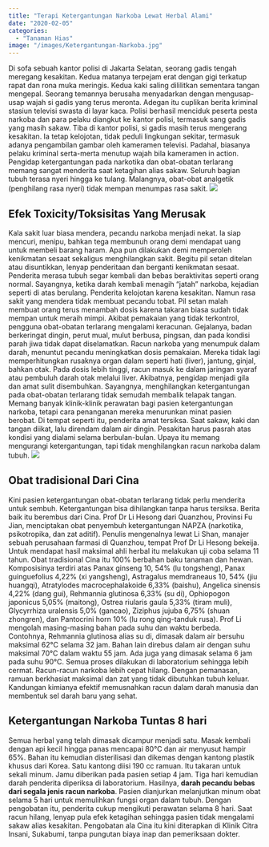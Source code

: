 ```yaml
---
title: "Terapi Ketergantungan Narkoba Lewat Herbal Alami"
date: "2020-02-05"
categories: 
  - "Tanaman Hias"
image: "/images/Ketergantungan-Narkoba.jpg"
---
```


Di sofa sebuah kantor polisi di Jakarta Selatan, seorang gadis tengah meregang kesakitan. Kedua matanya terpejam erat dengan gigi terkatup rapat dan rona muka meringis. Kedua kaki saling dililitkan sementara tangan mengepal. Seorang temannya berusaha menyadarkan dengan mengusap-usap wajah si gadis yang terus meronta. Adegan itu cuplikan berita kriminal stasiun televisi swasta di layar kaca. Polisi berhasil menciduk peserta pesta narkoba dan para pelaku diangkut ke kantor polisi, termasuk sang gadis yang masih sakaw. Tiba di kantor polisi, si gadis masih terus mengerang kesakitan. Ia tetap kelojotan, tidak peduli lingkungan sekitar, termasuk adanya pengambilan gambar oleh kameramen televisi. Padahal, biasanya pelaku kriminal serta-merta menutup wajah bila kameramen in action. Pengidap ketergantungan pada narkotika dan obat-obatan terlarang memang sangat menderita saat ketagihan alias sakaw. Seluruh bagian tubuh terasa nyeri hingga ke tulang. Malangnya, obat-obat analgetik (penghilang rasa nyeri) tidak mempan menumpas rasa sakit. [![](/images/narkoba-1024x576.jpg)](http://localhost/mitra/wp-content/uploads/2020/02/narkoba.jpg)

## Efek Toxicity/Toksisitas Yang Merusak

Kala sakit luar biasa mendera, pecandu narkoba menjadi nekat. Ia siap mencuri, menipu, bahkan tega membunuh orang demi mendapat uang untuk membeli barang haram. Apa pun dilakukan demi memperoleh kenikmatan sesaat sekaligus menghilangkan sakit. Begitu pil setan ditelan atau disuntikkan, lenyap penderitaan dan berganti kenikmatan sesaat. Penderita merasa tubuh segar kembali dan bebas beraktivitas seperti orang normal. Sayangnya, ketika darah kembali menagih “jatah” narkoba, kejadian seperti di atas berulang. Penderita kelojotan karena kesakitan. Namun rasa sakit yang mendera tidak membuat pecandu tobat. Pil setan malah membuat orang terus menambah dosis karena takaran biasa sudah tidak mempan untuk meraih mimpi. Akibat pemakaian yang tidak terkontrol, pengguna obat-obatan terlarang mengalami keracunan. Gejalanya, badan berkeringat dingin, perut mual, mulut berbusa, pingsan, dan pada kondisi parah jiwa tidak dapat diselamatkan. Racun narkoba yang menumpuk dalam darah, menuntut pecandu meningkatkan dosis pemakaian. Mereka tidak lagi memperhitungkan rusaknya organ dalam seperti hati (liver), jantung, ginjal, bahkan otak. Pada dosis lebih tinggi, racun masuk ke dalam jaringan syaraf atau pembuluh darah otak melalui liver. Akibatnya, pengidap menjadi gila dan amat sulit disembuhkan. Sayangnya, menghilangkan ketergantungan pada obat-obatan terlarang tidak semudah membalik telapak tangan. Memang banyak klinik-klinik perawatan bagi pasien ketergantungan narkoba, tetapi cara penanganan mereka menurunkan minat pasien berobat. Di tempat seperti itu, penderita amat tersiksa. Saat sakaw, kaki dan tangan diikat, lalu direndam dalam air dingin. Pesakitan harus pasrah atas kondisi yang dialami selama berbulan-bulan. Upaya itu memang mengurangi ketergantungan, tapi tidak menghilangkan racun narkoba dalam tubuh. [![](/images/kecanduan-1024x576.jpg)](http://localhost/mitra/wp-content/uploads/2020/02/kecanduan.jpg)

## Obat tradisional Dari Cina

Kini pasien ketergantungan obat-obatan terlarang tidak perlu menderita untuk sembuh. Ketergantungan bisa dihilangkan tanpa harus tersiksa. Berita baik itu berembus dari Cina. Prof Dr Li Hesong dari Quanzhou, Provinsi Fu Jian, menciptakan obat penyembuh ketergantungan NAPZA (narkotika, psikotropika, dan zat aditif). Penulis mengenalnya lewat Li Shan, manajer sebuah perusahaan farmasi di Quanzhou, tempat Prof Dr Li Hesong bekeija. Untuk mendapat hasil maksimal ahli herbal itu melakukan uji coba selama 11 tahun. Obat tradisional Cina itu 100% berbahan baku tanaman dan hewan. Komposisinya terdiri atas Panax ginseng 10, 54% (lu tongsheng), Panax guinguefolius 4,22% (xi yangsheng), Astragalus memdraneaus 10, 54% (jiu huangqi), Atratylodes macrocephalakoide 6,33% (baishu), Angelica sinensis 4,22% (dang gui), Rehmannia glutinosa 6,33% (su di), Ophiopogon japonicus 5,05% (maitong), Ostrea riularis gaula 5,33% (tiram muli), Glycyrrhiza uralensis 5,0% (gancao), Ziziphus jujuba 6,75% (shuan zhongren), dan Pantocrini horn 10% (lu rong qing-tanduk rusa). Prof Li mengolah masing-masing bahan pada suhu dan waktu berbeda. Contohnya, Rehmannia glutinosa alias su di, dimasak dalam air bersuhu maksimal 62°C selama 32 jam. Bahan lain direbus dalam air dengan suhu maksimal 70°C dalam waktu 55 jam. Ada juga yang dimasak selama 6 jam pada suhu 90°C. Semua proses dilakukan di laboratorium sehingga lebih cermat. Racun-racun narkoba lebih cepat hilang. Dengan pemanasan, ramuan berkhasiat maksimal dan zat yang tidak dibutuhkan tubuh keluar. Kandungan kimianya efektif memusnahkan racun dalam darah manusia dan membentuk sel darah baru yang sehat.

## Ketergantungan Narkoba Tuntas 8 hari

Semua herbal yang telah dimasak dicampur menjadi satu. Masak kembali dengan api kecil hingga panas mencapai 80°C dan air menyusut hampir 65%. Bahan itu kemudian disterilisasi dan dikemas dengan kantong plastik khusus dari Korea. Satu kantong diisi 190 cc ramuan. Itu takaran untuk sekali minum. Jamu diberikan pada pasien setiap 4 jam. Tiga hari kemudian darah penderita diperiksa di laboratorium. Hasilnya, **darah pecandu bebas dari segala jenis racun narkoba**. Pasien dianjurkan melanjutkan minum obat selama 5 hari untuk memulihkan fungsi organ dalam tubuh. Dengan pengobatan itu, penderita cukup mengikuti perawatan selama 8 hari. Saat racun hilang, lenyap pula efek ketagihan sehingga pasien tidak mengalami sakaw alias kesakitan. Pengobatan ala Cina itu kini diterapkan di Klinik Citra Insani, Sukabumi, tanpa pungutan biaya inap dan pemeriksaan dokter.
